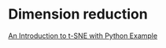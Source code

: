 # Dimension reduction

[An Introduction to t-SNE with Python Example](https://medium.com/@violante.andre/an-introduction-to-t-sne-with-python-example-47e6ae7dc58f)
